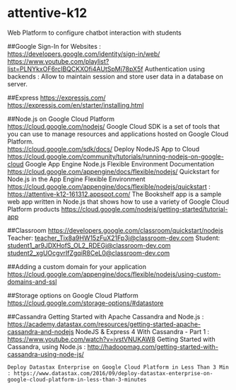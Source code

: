 # attentive-k12
Web Platform to configure chatbot interaction with students

##Google Sign-In for Websites :
    https://developers.google.com/identity/sign-in/web/
    https://www.youtube.com/playlist?list=PLNYkxOF6rcIBQCKXOfi4AUtSpMj78pX5f
    Authentication using backends : Allow to maintain session and store user data in a database on server.

##Express
    https://expressjs.com/
    https://expressjs.com/en/starter/installing.html

##Node.js on Google Cloud Platform   
    https://cloud.google.com/nodejs/
    Google Cloud SDK is a set of tools that you can use to manage resources and applications hosted on Google Cloud Platform.<br> 
        https://cloud.google.com/sdk/docs/
    Deploy NodeJS App to Cloud
        https://cloud.google.com/community/tutorials/running-nodejs-on-google-cloud
    Google App Engine Node.js Flexible Environment Documentation
        https://cloud.google.com/appengine/docs/flexible/nodejs/
    Quickstart for Node.js in the App Engine Flexible Environment
        https://cloud.google.com/appengine/docs/flexible/nodejs/quickstart      : https://attentive-k12-161312.appspot.com/
    The Bookshelf app is a sample web app written in Node.js that shows how to use a variety of Google Cloud Platform products
        https://cloud.google.com/nodejs/getting-started/tutorial-app

##Classroom
    https://developers.google.com/classroom/quickstart/nodejs
    Teacher: 
        teacher_Tix8a9HW15zFuX21Fp3j@classroom-dev.com
    Student: 
        student1_ar9JDXHofS_OL2_RDEGj@classroom-dev.com
        student2_xgUOcgvrIfZgqiR8CeL0@classroom-dev.com     
        
##Adding a custom domain for your application
    https://cloud.google.com/appengine/docs/flexible/nodejs/using-custom-domains-and-ssl

##Storage options on Google Cloud Platform
    https://cloud.google.com/storage-options/#datastore

##Cassandra
    Getting Started with Apache Cassandra and Node.js : https://academy.datastax.com/resources/getting-started-apache-cassandra-and-nodejs
    NodeJS & Express 4 With Cassandra - Part 1        : https://www.youtube.com/watch?v=ivstVNUKAW8
    Getting Started with Cassandra, using Node.js     : http://hadoopmag.com/getting-started-with-cassandra-using-node-js/
    
    Deploy Datastax Enterprise on Google Cloud Platform in Less Than 3 Min : https://www.datastax.com/2016/09/deploy-datastax-enterprise-on-google-cloud-platform-in-less-than-3-minutes
